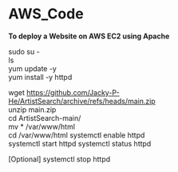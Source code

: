 # AWS_Code
**To deploy a Website on AWS EC2 using Apache**

sudo su -  
ls  
yum update -y  
yum install -y httpd  

wget https://github.com/Jacky-P-He/ArtistSearch/archive/refs/heads/main.zip  
unzip main.zip   
cd ArtistSearch-main/  
mv * /var/www/html  
cd /var/www/html 
systemctl enable httpd  
systemctl start httpd 
systemctl status httpd  

[Optional] systemctl stop httpd
